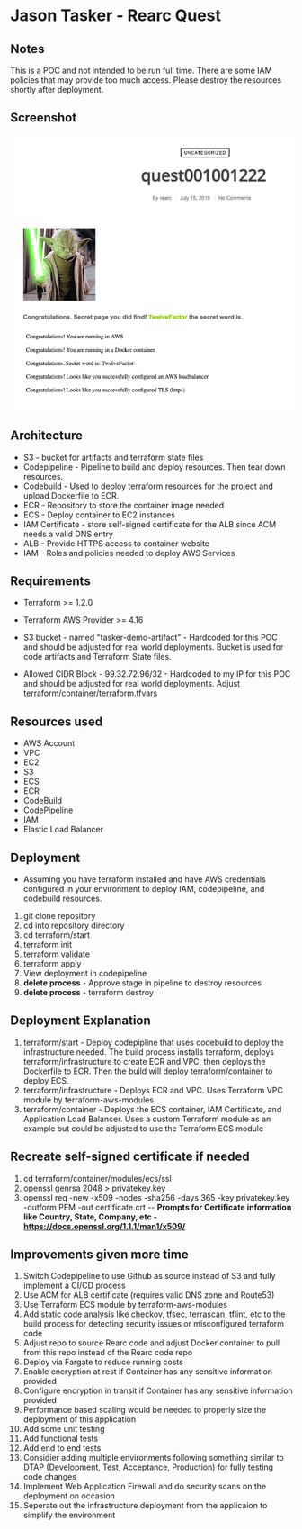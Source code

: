 # Jason Tasker - Rearc Quest

## Notes
This is a POC and not intended to be run full time.  There are some IAM policies that may provide too much access. Please destroy the resources shortly after deployment.

## Screenshot
![Screenshot](images/tasker-demo-screenshot.png)

## Architecture
* S3 - bucket for artifacts and terraform state files
* Codepipeline - Pipeline to build and deploy resources. Then tear down resources.
* Codebuild - Used to deploy terraform resources for the project and upload Dockerfile to ECR.
* ECR - Repository to store the container image needed
* ECS - Deploy container to EC2 instances
* IAM Certificate - store self-signed certificate for the ALB since ACM needs a valid DNS entry
* ALB - Provide HTTPS access to container website
* IAM - Roles and policies needed to deploy AWS Services


## Requirements

* Terraform >= 1.2.0
* Terraform AWS Provider >= 4.16

* S3 bucket - named "tasker-demo-artifact" - Hardcoded for this POC and should be adjusted for real world deployments. Bucket is used for code artifacts and Terraform State files.
* Allowed CIDR Block - 99.32.72.96/32 - Hardcoded to my IP for this POC and should be adjusted for real world deployments. Adjust terraform/container/terraform.tfvars

## Resources used

* AWS Account
* VPC
* EC2
* S3
* ECS
* ECR
* CodeBuild
* CodePipeline
* IAM
* Elastic Load Balancer

## Deployment
* Assuming you have terraform installed and have AWS credentials configured in your environment to deploy IAM, codepipeline, and codebuild resources.

1. git clone repository
2. cd into repository directory
3. cd terraform/start
4. terraform init
5. terraform validate
6. terraform apply
7. View deployment in codepipeline
8. **delete process**  - Approve stage in pipeline to destroy resources
9. **delete process**  - terraform destroy

## Deployment Explanation
1. terraform/start - Deploy codepipline that uses codebuild to deploy the infrastructure needed.  The build process installs terraform, deploys terraform/infrastructure to create ECR and VPC, then deploys the Dockerfile to ECR. Then the build will deploy terraform/container to deploy ECS.
2. terraform/infrastructure - Deploys ECR and VPC. Uses Terraform VPC module by terraform-aws-modules
3. terraform/container - Deploys the ECS container, IAM Certificate, and Application Load Balancer. Uses a custom Terraform module as an example but could be adjusted to use the Terraform ECS module

## Recreate self-signed certificate if needed
1. cd terraform/container/modules/ecs/ssl
2. openssl genrsa 2048 > privatekey.key
3. openssl req -new -x509 -nodes -sha256 -days 365 -key privatekey.key -outform PEM -out certificate.crt  -- **Prompts for Certificate information like Country, State, Company, etc - https://docs.openssl.org/1.1.1/man1/x509/**

## Improvements given more time
1. Switch Codepipeline to use Github as source instead of S3 and fully implement a CI/CD process
2. Use ACM for ALB certificate (requires valid DNS zone and Route53)
3. Use Terraform ECS module by terraform-aws-modules
4. Add static code analysis like checkov, tfsec, terrascan, tflint, etc to the build process for detecting security issues or misconfigured terraform code 
5. Adjust repo to source Rearc code and adjust Docker container to pull from this repo instead of the Rearc code repo
6. Deploy via Fargate to reduce running costs
7. Enable encryption at rest if Container has any sensitive information provided
8. Configure encryption in transit if Container has any sensitive information provided
9. Performance based scaling would be needed to properly size the deployment of this application
10. Add some unit testing
11. Add functional tests
12. Add end to end tests
13. Considier adding multiple environments following something similar to DTAP (Development, Test, Acceptance, Production) for fully testing code changes
14. Implement Web Application Firewall and do security scans on the deployment on occasion
15. Seperate out the infrastructure deployment from the applicaion to simplify the environment
